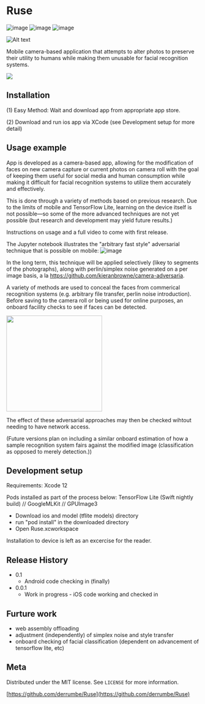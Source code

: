 # Ruse



![image](https://user-images.githubusercontent.com/12752489/116280198-0fd77c00-a74e-11eb-8093-642d38c6220a.png)
![image](https://img.shields.io/badge/platform-ios-blue)
![image](https://img.shields.io/badge/platform-android-blue)



![Alt text](https://irisar.com/Ruse/Ruse180.png)


Mobile camera-based application that attempts to alter photos to preserve their utility to humans while making them unusable for facial recognition systems.








![](header.png)

## Installation

(1) Easy Method: Wait and download app from appropriate app store. 

(2) Download and run ios app via XCode (see Development setup for more detail)


## Usage example

App is developed as a camera-based app, allowing for the modification of faces on new camera capture or current photos on camera roll with the goal of keeping them useful for social media and human consumption while making it difficult for facial recognition systems to utilize them accurately and effectively.

This is done through a variety of methods based on previous research. Due to the limits of mobile and TensorFlow Lite, learning on the device itself is not possible—so some of the more advanced techniques are not yet possible (but research and development may yield future results.)

Instructions on usage and a full video to come with first release.

The Jupyter notebook illustrates the "arbitrary fast style" adversarial technique that is possible on mobile: 
![image](https://user-images.githubusercontent.com/12752489/116135863-3f777d00-a697-11eb-8265-3e4f1dba64dd.png)

In the long term, this technique will be applied selectively (likey to segments of the photographs), along with perlin/simplex noise generated on a per image basis, a la https://github.com/kieranbrowne/camera-adversaria.

A variety of methods are used to conceal the faces from commerical recognition systems (e.g. arbitrary file transfer, perlin noise introduction). Before saving to the camera roll or being used for online purposes, an onboard facility checks to see if faces can be detected.

<img src="https://user-images.githubusercontent.com/12752489/116176943-98b3d080-a6d8-11eb-954a-b3006ac940ef.png" width=250/>

The effect of these adversarial approaches may then be checked wihtout needing to have network access.

(Future versions plan on including a similar onboard estimation of how a sample recognition system fairs against the modified image (classification as opposed to merely detection.))


## Development setup

Requirements: Xcode 12 

Pods installed as part of the process below: TensorFlow Lite (Swift nightly build) // GoogleMLKit // GPUImage3

- Download ios and model (tflite models) directory
- run "pod install" in the downloaded directory
- Open Ruse.xcworkspace


Installation to device is left as an excercise for the reader.

## Release History
* 0.1 
   * Android code checking in (finally)
* 0.0.1
    * Work in progress - iOS code working and checked in

## Furture work
 * web assembly offloading
 * adjustment (independently) of simplex noise and style transfer
 * onboard checking of facial classification
 (dependent on advancement of tensorflow lite, etc)

## Meta 


Distributed under the MIT license. See ``LICENSE`` for more information.

[https://github.com/derrumbe/Ruse](https://github.com/derrumbe/Ruse)

 

<!-- Markdown link & img dfn's -->
[travis-image]: https://travis-ci.com/derrumbe/Ruse.svg?branch=master
[travis-url]: https://travis-ci.com/derrumbe/Ruse/
[wiki]: https://github.com/derrumbe/Ruse/wiki
